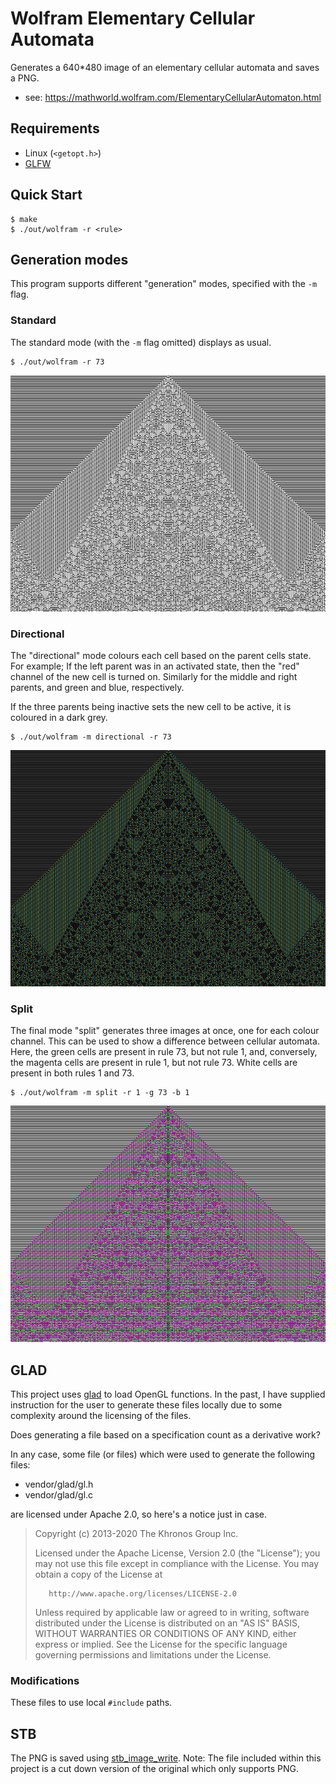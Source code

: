 # Wolfram Elementary Cellular Automata

Generates a 640*480 image of an elementary cellular automata and saves a PNG.

- see: https://mathworld.wolfram.com/ElementaryCellularAutomaton.html

## Requirements

- Linux (`<getopt.h>`)
- [GLFW](https://www.glfw.org/)

## Quick Start

```
$ make
$ ./out/wolfram -r <rule>
```

## Generation modes

This program supports different "generation" modes, specified with the `-m`
flag.

### Standard

The standard mode (with the `-m` flag omitted) displays as usual.

```
$ ./out/wolfram -r 73
```

![](/assets/standard-73.png)

### Directional

The "directional" mode colours each cell based on the parent cells state. For
example; If the left parent was in an activated state, then the "red" channel
of the new cell is turned on. Similarly for the middle and right parents, and
green and blue, respectively.

If the three parents being inactive sets the new cell to be active, it is
coloured in a dark grey.

```
$ ./out/wolfram -m directional -r 73
```

![](/assets/directional-73.png)

### Split

The final mode "split" generates three images at once, one for each colour
channel. This can be used to show a difference between cellular automata. Here,
the green cells are present in rule 73, but not rule 1, and, conversely, the
magenta cells are present in rule 1, but not rule 73. White cells are present
in both rules 1 and 73.

```
$ ./out/wolfram -m split -r 1 -g 73 -b 1
```
![](/assets/split-1-73-1.png)

## GLAD

This project uses [glad][] to load OpenGL functions. In the past, I have
supplied instruction for the user to generate these files locally due to some
complexity around the licensing of the files.

Does generating a file based on a specification count as a derivative work?

In any case, some file (or files) which were used to generate the following
files:

- vendor/glad/gl.h
- vendor/glad/gl.c

are licensed under Apache 2.0, so here's a notice just in case.

>    Copyright (c) 2013-2020 The Khronos Group Inc.
>
>    Licensed under the Apache License, Version 2.0 (the "License");
>    you may not use this file except in compliance with the License.
>    You may obtain a copy of the License at
>
>        http://www.apache.org/licenses/LICENSE-2.0
>
>    Unless required by applicable law or agreed to in writing, software
>    distributed under the License is distributed on an "AS IS" BASIS,
>    WITHOUT WARRANTIES OR CONDITIONS OF ANY KIND, either express or implied.
>    See the License for the specific language governing permissions and
>    limitations under the License.

### Modifications

These files to use local `#include` paths.

## STB

The PNG is saved using [stb_image_write][]. Note: The file included within this
project is a cut down version of the original which only supports PNG.

[glad]: <https://gen.glad.sh/>
[stb_image_write]: <https://github.com/nothings/stb/blob/master/stb_image_write.h>
